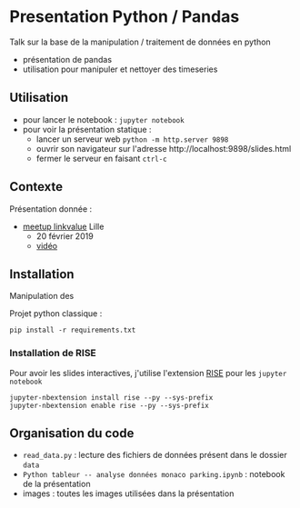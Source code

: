 # Presentation Python / Pandas

Talk sur la base de la manipulation / traitement de données en python

* présentation de pandas
* utilisation pour manipuler et nettoyer des timeseries

## Utilisation

* pour lancer le notebook : `jupyter notebook`
* pour voir la présentation statique :
    * lancer un serveur web `python -m http.server 9898`
    * ouvrir son navigateur sur l'adresse http://localhost:9898/slides.html
    * fermer le serveur en faisant `ctrl-c`

## Contexte

Présentation donnée :

* [meetup linkvalue](https://www.meetup.com/fr-FR/Linkvalue-Tech-Lille/events/258791033/) Lille
    * 20 février 2019
    * [vidéo](https://www.youtube.com/watch?v=VdOycImBylg)

## Installation

Manipulation des

Projet python classique :

    pip install -r requirements.txt

### Installation de RISE

Pour avoir les slides interactives, j'utilise l'extension [RISE](https://damianavila.github.io/RISE/) pour les `jupyter notebook`

    jupyter-nbextension install rise --py --sys-prefix
    jupyter-nbextension enable rise --py --sys-prefix


## Organisation du code

* `read_data.py` : lecture des fichiers de données présent dans le dossier `data`
* `Python tableur -- analyse données monaco parking.ipynb` : notebook de la présentation
* images : toutes les images utilisées dans la présentation
